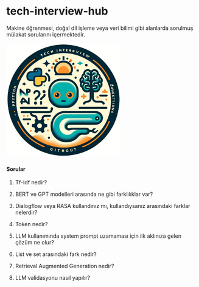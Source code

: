 # tech-interview-hub
Makine öğrenmesi, doğal dil işleme veya veri bilimi gibi alanlarda sorulmuş mülakat sorularını içermektedir.

<img src="./assets/dalle_icon.png" width="300" height="300">

#### Sorular

1. Tf-Idf nedir?

2. BERT ve GPT modelleri arasında ne gibi farklılıklar var?

3. Dialogflow veya RASA kullandınız mı, kullandıysanız arasındaki farklar nelerdir?

4. Token nedir?

5. LLM kullanımında system prompt uzamaması için ilk aklınıza gelen çözüm ne olur?

6. List ve set arasındaki fark nedir? 

7. Retrieval Augmented Generation nedir?

8. LLM validasyonu nasıl yapılır?

